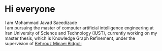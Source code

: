 # Hi everyone
I am Mohammad Javad Saeedizade<br>
I am pursuing the master of computer artificial intelligence engineering at Iran University of Science and Technology (IUST), currently working on my master thesis, which is Knowledge Graph Refinement, under the supervision of [Behrouz Minaei Bidgoli](http://minaei.iust.ac.ir/)
